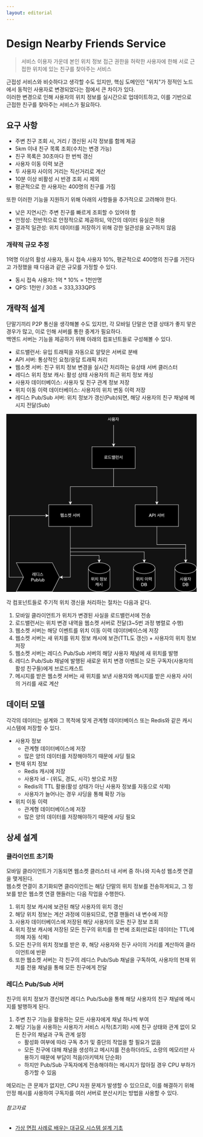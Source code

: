 ```yaml
---
layout: editorial
---
```


# Design Nearby Friends Service

> 서비스 이용자 가운데 본인 위치 정보 접근 권한을 허락한 사용자에 한해 서로 근접한 위치에 있는 친구를 찾아주는 서비스

근접성 서비스와 비슷하다고 생각할 수도 있지만, 핵심 도메인인 "위치"가 정적인 노드에서 동적인 사용자로 변경되었다는 점에서 큰 차이가 있다.  
이러한 변경으로 인해 사용자의 위치 정보를 실시간으로 업데이트하고, 이를 기반으로 근접한 친구를 찾아주는 서비스가 필요하다.

## 요구 사항

- 주변 친구 조회 시, 거리 / 갱신된 시각 정보를 함께 제공
- 5km 이내 친구 목록 조회(수치는 변경 가능)
- 친구 목록은 30초마다 한 번씩 갱신
- 사용자 이동 이력 보관
- 두 사용자 사이의 거리는 직선거리로 계산
- 10분 이상 비활성 시 반경 조회 시 제외
- 평균적으로 한 사용자는 400명의 친구를 가짐

또한 이러한 기능을 지원하기 위해 아래의 사항들을 추가적으로 고려해야 한다.

- 낮은 지연시간: 주변 친구를 빠르게 조회할 수 있어야 함
- 안정성: 전반적으로 안정적으로 제공하되, 약간의 데이터 유실은 허용
- 결과적 일관성: 위치 데이터를 저장하기 위해 강한 일관성을 요구하지 않음

### 개략적 규모 추정

1억명 이상의 활성 사용자, 동시 접속 사용자 10%, 평균적으로 400명의 친구를 가진다고 가정했을 때 다음과 같은 규모를 가정할 수 있다.

- 동시 접속 사용자: 1억 * 10% = 1천만명
- QPS: 1천만 / 30초 = 333,333QPS

## 개략적 설계

단말기끼리 P2P 통신을 생각해볼 수도 있지만, 각 모바일 단말은 연결 상태가 좋지 앟은 경우가 많고, 이로 인해 서버를 통한 중계가 필요하다.  
백엔드 서버는 기능을 제공하기 위해 아래의 컴포넌트들로 구성해볼 수 있다.

- 로드밸런서: 유입 트래픽을 자동으로 알맞은 서버로 분배
- API 서버: 통상적인 요청/응답 트래픽 처리
- 웹소켓 서버: 친구 위치 정보 변경을 실시간 처리하는 유상태 서버 클러스터
- 레디스 위치 정보 캐시: 활성 상태 사용자의 최근 위치 정보 캐싱
- 사용자 데이터베이스: 사용자 및 친구 관계 정보 저장
- 위치 이동 이력 데이터베이스: 사용자의 위치 변동 이력 저장
- 레디스 Pub/Sub 서버: 위치 정보가 갱신(Pub)되면, 해당 사용자의 친구 채널에 메시지 전달(Sub)

![Nearby Friends Service](image/nearby-friends-architecture.png)

각 컴포넌트들로 주기적 위치 갱신을 처리하는 절차는 다음과 같다.

1. 모바일 클라이언트가 위치가 변경된 사실을 로드밸런서에 전송
2. 로드밸런서는 위치 변경 내역을 웹소켓 서버로 전달(3~5번 과정 병렬로 수행)
3. 웹소켓 서버는 해당 이벤트를 위치 이동 이력 데이터베이스에 저장
4. 웹소켓 서버는 새 위치를 위치 정보 캐시에 보관(TTL도 갱신) + 사용자의 위치 정보 저장
5. 웹소켓 서버는 레디스 Pub/Sub 서버의 해당 사용자 채널에 새 위치를 발행
6. 레디스 Pub/Sub 채널에 발행된 새로운 위치 변경 이벤트는 모든 구독자(사용자의 활성 친구들)에게 브로드캐스트
7. 메시지를 받은 웹소켓 서버는 새 위치를 보낸 사용자와 메시지를 받은 사용자 사이의 거리를 새로 계산

## 데이터 모델

각각의 데이터는 설계와 그 목적에 맞게 관계형 데이터베이스 또는 Redis와 같은 캐시 시스템에 저장할 수 있다.

- 사용자 정보
    - 관계형 데이터베이스에 저장
    - 많은 양의 데이터를 저장해야하기 때문에 샤딩 필요
- 현재 위치 정보
    - Redis 캐시에 저장
    - 사용자 id - {위도, 경도, 시각} 쌍으로 저장
    - Redis의 TTL 활용(활성 상태가 아닌 사용자 정보를 자동으로 삭제)
    - 사용자가 늘어나는 경우 샤딩을 통해 확장 가능
- 위치 이동 이력
    - 관계형 데이터베이스에 저장
    - 많은 양의 데이터를 저장해야하기 때문에 샤딩 필요

## 상세 설계

### 클라이언트 초기화

모바일 클라이언트가 기동되면 웹소켓 클러스터 내 서버 중 하나와 지속성 웹소켓 연결을 맺게된다.  
웹소켓 연결이 초기화되면 클라이언트는 해당 단말의 위치 정보를 전송하게되고, 그 정보를 받은 웹소켓 연결 핸들러는 다음 작업을 수행한다.

1. 위치 정보 캐시에 보관된 해당 사용자의 위치 갱신
2. 해당 위치 정보는 계산 과정에 이용되므로, 연결 핸들러 내 변수에 저장
3. 사용자 데이터베이스에 저장된 해당 사용자의 모든 친구 정보 조회
4. 위치 정보 캐시에 저장된 모든 친구의 위치를 한 번에 조회(만료된 데이터는 TTL에 의해 자동 삭제)
5. 모든 친구의 위치 정보를 받은 후, 해당 사용자와 친구 사이의 거리를 계산하여 클라이언트에 반환
6. 또한 웹소켓 서버는 각 친구의 레디스 Pub/Sub 채널을 구독하여, 사용자의 현재 위치를 전용 채널을 통해 모든 친구에게 전달

### 레디스 Pub/Sub 서버

친구의 위치 정보가 갱신되면 레디스 Pub/Sub을 통해 해당 사용자의 친구 채널에 메시지를 발행하게 된다.

1. 주변 친구 기능을 활용하는 모든 사용자에게 채널 하나씩 부여
2. 해당 기능을 사용하는 사용자가 서비스 시작(초기화) 시에 친구 상태와 관계 없이 모든 친구의 채널과 구독 관계 설정
    - 활성화 여부에 따라 구독 추가 및 중단의 작업을 할 필요가 없음
    - 모든 친구에 대해 채널을 생성하고 메시지를 전송하더라도, 소량의 메모리만 사용하기 때문에 부담이 적음(아키텍처 단순화)
    - 하지만 Pub/Sub 구독자에게 전송해야하는 메시지가 많아질 경우 CPU 부하가 증가할 수 있음

메모리는 큰 문제가 없지만, CPU 자원 문제가 발생할 수 있으므로, 이를 해결하기 위해 안정 해시를 사용하여 구독자를 여러 서버로 분산시키는 방법을 사용할 수 있다.

###### 참고자료

- [가상 면접 사례로 배우는 대규모 시스템 설계 기초](https://www.nl.go.kr/seoji/contents/S80100000000.do?schM=intgr_detail_view_isbn&isbn=9788966264339)
